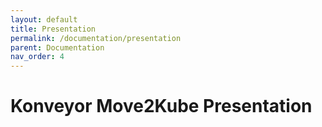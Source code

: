 ```yaml
---
layout: default
title: Presentation
permalink: /documentation/presentation
parent: Documentation
nav_order: 4
---
```


# Konveyor Move2Kube Presentation

<object data="../../assets/pdfs/Move2Kube.pdf" type='application/pdf' width="1000" height="600"></object>

